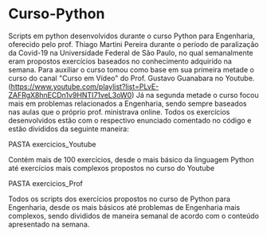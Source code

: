 # Curso-Python
Scripts em python desenvolvidos durante o curso Python para Engenharia, oferecido
pelo prof. Thiago Martini Pereira durante o período de paralização da Covid-19 na Universidade Federal de São Paulo, no qual semanalmente eram propostos exercícios baseados no conhecimento adquirido na semana. Para auxiliar o curso tomou como base em sua primeira metade o curso do  canal "Curso em Vídeo" do Prof. Gustavo Guanabara no Youtube. (https://www.youtube.com/playlist?list=PLvE-ZAFRgX8hnECDn1v9HNTI71veL3oW0)
Já na segunda metade o curso focou mais em problemas relacionados a Engenharia, sendo
sempre baseados nas aulas que o próprio prof. ministrava online.
Todos os exercícios desenvolvidos estão com o respectivo enunciado comentado no código
e estão divididos da seguinte maneira:

PASTA exercicios_Youtube

Contém mais de 100 exercícios, desde o mais básico da linguagem Python até exercícios mais complexos propostos no curso do Youtube

PASTA exercicios_Prof

Todos os scripts dos exercícios propostos no curso de Python para Engenharia, desde
os mais básicos até problemas de Engenharia mais complexos, sendo divididos de maneira 
semanal de acordo com o conteúdo apresentado na semana.
